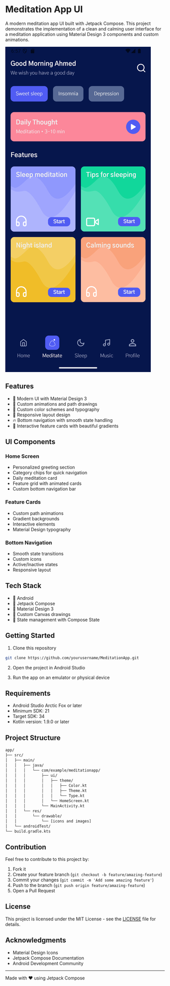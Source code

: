 # Meditation App UI

A modern meditation app UI built with Jetpack Compose. This project demonstrates the implementation of a clean and calming user interface for a meditation application using Material Design 3 components and custom animations.

![Meditation App Screenshot](screenshots/app_screenshot.png)

## Features

- 🎨 Modern UI with Material Design 3
- 💫 Custom animations and path drawings
- 🎨 Custom color schemes and typography
- 📱 Responsive layout design
- 🔥 Bottom navigation with smooth state handling
- 🎯 Interactive feature cards with beautiful gradients

## UI Components

### Home Screen
- Personalized greeting section
- Category chips for quick navigation
- Daily meditation card
- Feature grid with animated cards
- Custom bottom navigation bar

### Feature Cards
- Custom path animations
- Gradient backgrounds
- Interactive elements
- Material Design typography

### Bottom Navigation
- Smooth state transitions
- Custom icons
- Active/Inactive states
- Responsive layout

## Tech Stack

- 🤖 Android
- 📱 Jetpack Compose
- 🎨 Material Design 3
- 🌈 Custom Canvas drawings
- 💾 State management with Compose State

## Getting Started

1. Clone this repository
```bash
git clone https://github.com/yourusername/MeditationApp.git
```

2. Open the project in Android Studio

3. Run the app on an emulator or physical device

## Requirements

- Android Studio Arctic Fox or later
- Minimum SDK: 21
- Target SDK: 34
- Kotlin version: 1.9.0 or later

## Project Structure

```
app/
├── src/
│   ├── main/
│   │   ├── java/
│   │   │   └── com/example/meditationapp/
│   │   │       ├── ui/
│   │   │       │   ├── theme/
│   │   │       │   │   ├── Color.kt
│   │   │       │   │   ├── Theme.kt
│   │   │       │   │   └── Type.kt
│   │   │       │   └── HomeScreen.kt
│   │   │       └── MainActivity.kt
│   │   └── res/
│   │       └── drawable/
│   │           └── [icons and images]
│   └── androidTest/
└── build.gradle.kts
```

## Contribution

Feel free to contribute to this project by:
1. Fork it
2. Create your feature branch (`git checkout -b feature/amazing-feature`)
3. Commit your changes (`git commit -m 'Add some amazing feature'`)
4. Push to the branch (`git push origin feature/amazing-feature`)
5. Open a Pull Request

## License

This project is licensed under the MIT License - see the [LICENSE](LICENSE) file for details.

## Acknowledgments

- Material Design Icons
- Jetpack Compose Documentation
- Android Development Community

---
Made with ❤️ using Jetpack Compose
